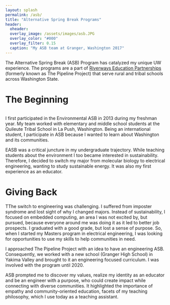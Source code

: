 ```yaml
---
layout: splash
permalink: /asb/
title: "Alternative Spring Break Programs"
header:
  oheader:
  overlay_image: /assets/images/asb.JPG 
  overlay_color: "#000"
  overlay_filter: 0.15
  caption: "My ASB team at Granger, Washington 2017" 
---
```

 


The Alternative Spring Break (ASB) Program has catalyzed my unique UW experience. The programs are a part of <a href = "https://expd.uw.edu/riverways/rural-tribal/">Riverways Education Partnerships </a> (formerly known as The Pipeline Project) that serve rural and tribal schools across Washington State. 

<h1>The Beginning</h1>

<figure style="width: 300px" class="align-right">
  <img src="{{ site.url }}{{ site.baseurl }}/assets/images/identities.png" alt="">
</figure>

I first participated in the Environmental ASB in 2013 during my freshman year. My team worked with elementary and middle school students at the Quileute Tribal School in La Push, Washington. Being an international student, I participate in ASB because I wanted to learn about Washington and its communities.

EASB was a critical juncture in my undergraduate trajectory. While teaching students about the environment I too became interested in sustainability. Therefore, I decided to switch my major from molecular biology to electrical engineering, wanting to study sustainable energy. It was also my first experience as an educator. 


<h1>Giving Back</h1>

TThe switch to engineering was challenging. I suffered from imposter syndrome and lost sight of why I changed majors. Instead of sustainability, I focused on embedded computing, an area I was not excited by, but pursued, because everyone around me was doing it as it led to better job prospects. I graduated with a good grade, but lost a sense of purpose. So, when I started my Masters program in electrical engineering, I was looking for opportunities to use my skills to help communities in need.    

I approached The Pipeline Project with an idea to have an engineering ASB. Consequently, we worked with a new school (Granger High School) in Yakima Valley and brought to it an engineering focused curriculum. I was involved with the program until 2020. 
 
ASB prompted me to discover my values, realize my identity as an educator and be an engineer with a purpose, who could create impact while connecting with diverse communities. It highlighted the importance of empathy and community-oriented education, facets of my teaching philosophy, which I use today as a teaching assistant.
